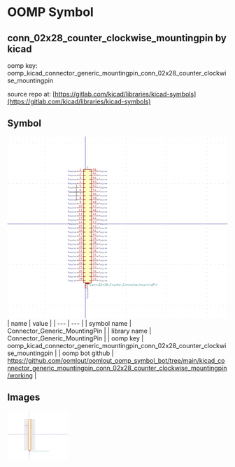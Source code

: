 # OOMP Symbol  
## conn_02x28_counter_clockwise_mountingpin  by kicad  
  
oomp key: oomp_kicad_connector_generic_mountingpin_conn_02x28_counter_clockwise_mountingpin  
  
source repo at: [https://gitlab.com/kicad/libraries/kicad-symbols](https://gitlab.com/kicad/libraries/kicad-symbols)  
## Symbol  
  
[![working.png](working_600.png)](working.png)  
| name | value | 
| --- | --- | 
| symbol name | Connector_Generic_MountingPin | 
| library name | Connector_Generic_MountingPin | 
| oomp key | oomp_kicad_connector_generic_mountingpin_conn_02x28_counter_clockwise_mountingpin | 
| oomp bot github | https://github.com/oomlout/oomlout_oomp_symbol_bot/tree/main/kicad_connector_generic_mountingpin_conn_02x28_counter_clockwise_mountingpin/working | 
## Images  
  
[![working.png](working_140.png)](working.png)  
